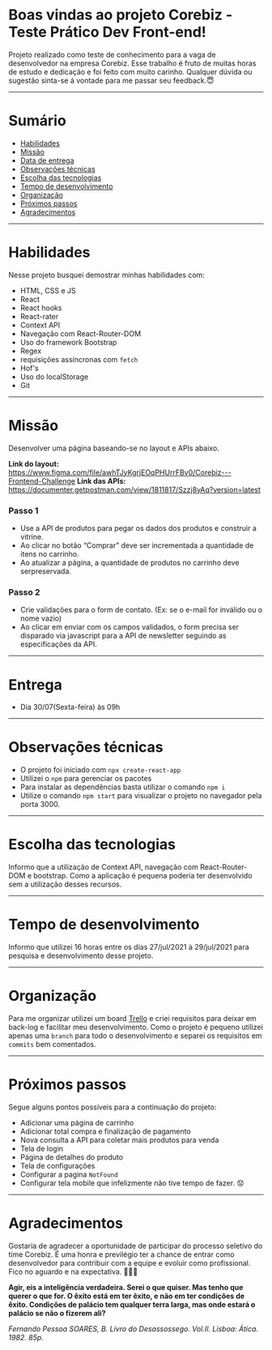 # Boas vindas ao projeto Corebiz - Teste Prático Dev Front-end!

Projeto realizado como teste de conhecimento para a vaga de desenvolvedor na empresa Corebiz.
Esse trabalho é fruto de muitas horas de estudo e dedicação e foi feito com muito carinho. Qualquer dúvida ou sugestão sinta-se á vontade para me passar seu feedback.😇

---

# Sumário
<!-- Finalizar -->
- [Habilidades](#habilidades)
- [Missão](#missão)
- [Data de entrega](#entrega)
- [Observações técnicas](#Observações-técnicas)
- [Escolha das tecnologias](#Escolhadastecnologias)
- [Tempo de desenvolvimento](#tempodedesenvolvimento)
- [Organização](#organizacao)
- [Próximos passos](#proximos)
- [Agradecimentos](#agradecimentos)
---

# Habilidades

Nesse projeto busquei demostrar minhas habilidades com:

  - HTML, CSS e JS
  - React
  - React hooks
  - React-rater
  - Context API
  - Navegação com React-Router-DOM
  - Uso do framework Bootstrap
  - Regex
  - requisições assíncronas com `fetch`
  - Hof's
  - Uso do localStorage
  - Git

---

#  Missão

Desenvolver uma página baseando-se no layout e APIs abaixo.

**Link do layout:** 
https://www.figma.com/file/awhTJyKgrjEOqPHUrrFBv0/Corebiz---Frontend-Challenge
**Link das APIs:** 
https://documenter.getpostman.com/view/1811817/Szzj8yAq?version=latest

### Passo 1
-  Use a API de produtos para pegar os dados dos produtos e construir a vitrine.
-  Ao clicar no botão “Comprar” deve ser incrementada a quantidade de itens no carrinho.
-  Ao atualizar a página, a quantidade de produtos no carrinho deve serpreservada.


### Passo 2
-  Crie validações para o form de contato. (Ex: se o e-mail for inválido ou o nome vazio)
-  Ao clicar em enviar com os campos validados, o form precisa ser disparado via javascript para a API de newsletter seguindo as especificações da API.

---

# Entrega

  -  Dia 30/07(Sexta-feira) às 09h 

---

  # Observações técnicas

 - O projeto foi iniciado com `npx create-react-app`
 - Utilizei o `npm` para gerenciar os pacotes
 - Para instalar as dependências basta utilizar o comando `npm i`
 - Utilize o comando `npm start` para visualizar o projeto no navegador pela porta 3000.

---

  # Escolha das tecnologias
   
  Informo que a utilização de Context API, navegação com React-Router-DOM e bootstrap. Como a aplicação é pequena poderia ter desenvolvido sem a utilização desses recursos.

  ---

  # Tempo de desenvolvimento

  Informo que utilizei 16 horas entre os dias 27/jul/2021 à 29/jul/2021 para pesquisa e desenvolvimento desse projeto.
  
---

  # Organização

  Para me organizar utilizei um board  [Trello](https://trello.com/) e criei requisitos para deixar em back-log e facilitar meu desenvolvimento.
  Como o projeto é pequeno utilizei apenas uma `branch` para todo o desenvolvimento e separei os requisitos em `commits` bem comentados.

---

  # Próximos passos

 Segue alguns pontos possíveis para a continuação do projeto:

  - Adicionar uma página de carrinho
  - Adicionar total compra e finalização de pagamento
  - Nova consulta a API para coletar mais produtos para venda
  - Tela de login
  - Página de detalhes do produto
  - Tela de configurações
  - Configurar a pagina `NotFound`
  - Configurar tela mobile que infelizmente não tive tempo de fazer. 😟

---

  # Agradecimentos

   Gostaria de agradecer a oportunidade de participar do processo seletivo do time Corebiz. É uma honra e previlégio ter a chance de entrar como desenvolvedor para contribuir com a equipe e evoluir como profissional. Fico no aguardo e na expectativa. 🎯👨‍💻


  **Agir, eis a inteligência verdadeira. Serei o que quiser. Mas tenho que querer o que for. O êxito está em ter êxito, e não em ter condições de êxito. Condições de palácio tem qualquer terra larga, mas onde estará o palácio se não o fizerem ali?**

_Fernando Pessoa SOARES, B. Livro do Desassossego. Vol.II. Lisboa: Ática. 1982. 85p._ 

